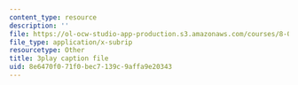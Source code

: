 ```yaml
---
content_type: resource
description: ''
file: https://ol-ocw-studio-app-production.s3.amazonaws.com/courses/8-03sc-physics-iii-vibrations-and-waves-fall-2016/8e6470f071f0bec7139c9affa9e20343_FCFpaKcpuXQ.srt
file_type: application/x-subrip
resourcetype: Other
title: 3play caption file
uid: 8e6470f0-71f0-bec7-139c-9affa9e20343
---
```

